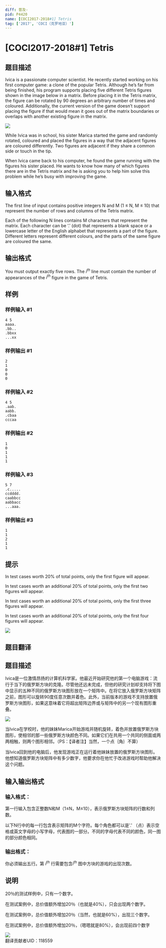 ```yaml
---
diff: 普及-
pid: P4420
name: [COCI2017-2018#1] Tetris
tag: ['2017', 'COCI（克罗地亚）']
---
```

# [COCI2017-2018#1] Tetris
## 题目描述

Ivica is a passionate computer scientist. He recently started working on his first computer game: a clone of the popular Tetris. Although he’s far from being finished, his program supports placing five different Tetris figures shown in the image below in a matrix. Before placing it in the Tetris matrix, the figure can be rotated by 90 degrees an arbitrary number of times and coloured. Additionally, the current version of the game doesn’t support placing the figure if that would mean it goes out of the matrix boundaries or overlaps with another existing figure in the matrix.

![](https://cdn.luogu.com.cn/upload/pic/17376.png)

While Ivica was in school, his sister Marica started the game and randomly rotated, coloured and placed the figures in a way that the adjacent figures are coloured differently. Two figures are adjacent if they share a common side or touch in the tip.

When Ivica came back to his computer, he found the game running with the figures his sister placed. He wants to know how many of which figures there are in the Tetris matrix and he is asking you to help him solve this problem while he’s busy with improving the game.

## 输入格式

The first line of input contains positive integers N and M (1 ≤ N, M ≤ 10) that represent the number of rows and columns of the Tetris matrix.

Each of the following N lines contains M characters that represent the matrix. Each character can be ‘.’ (dot) that represents a blank space or a lowercase letter of the English alphabet that represents a part of the figure. Different letters represent different colours, and the parts
of the same figure are coloured the same.

## 输出格式

You must output exactly five rows. The $i^{th}$ line must contain the number of appearances of
the $i^{th}$ figure in the game of Tetris.

## 样例

### 样例输入 #1
```
4 5
aaaa.
.bb..
.bbxx
...xx

```
### 样例输出 #1
```
2
1
0
0
0

```
### 样例输入 #2
```
4 5
.aab.
aabb.
.cbaa
cccaa

```
### 样例输出 #2
```
1
0
1
1
1

```
### 样例输入 #3
```
5 7
.c.....
ccdddd.
caabbcc
aabbacc
...aaa.

```
### 样例输出 #3
```
1
1
2
1
1
```
## 提示

In test cases worth 20% of total points, only the first figure will appear.

In test cases worth an additional 20% of total points, only the first two figures will appear.

In test cases worth an additional 20% of total points, only the first three figures will appear.

In test cases worth an additional 20% of total points, only the first four figures will appear.

![](https://cdn.luogu.com.cn/upload/pic/17377.png)
## 题目翻译

## 题目描述

Ivica是一位激情昂扬的计算机科学家。他最近开始研究他的第一个电脑游戏：流行于当下的俄罗斯方块的克隆。尽管他还远未完成，但他的研究计划却支持将下图中显示的五种不同的俄罗斯方块图形放在一个矩阵中。在将它放入俄罗斯方块矩阵之前，图形可以旋转90度任意次数并着色。此外，当前版本的游戏不支持放置俄罗斯方块图形，如果这意味着它将超出矩阵边界或与矩阵中的另一个现有图形重叠。

![](https://cdn.luogu.org/upload/pic/17376.png)

当Ivica在学校时，他的妹妹Marica开始游戏并随机旋转，着色并放置俄罗斯方块图形，使相邻的那一些俄罗斯方块颜色不同。如果它们在共用一个共同的侧面或两两相触，则两个图形相邻。（PS：【译者注】当然，一个点｛角｝不算）

当Ivica回到他的电脑后，他发现游戏正在运行着他妹妹放置的俄罗斯方块图形。他想知道俄罗斯方块矩阵中有多少数字，他要求你在他忙于改进游戏时帮助他解决这个问题。

## 输入输出格式

### 输入格式：

第一行输入包含正整数N和M（1≤N，M≤10），表示俄罗斯方块矩阵的行数和列数。

以下N行中的每一行包含表示矩阵的M个字符。每个角色都可以是'.' （点）表示空格或英文字母的小写字母，代表图的一部分。不同的字母代表不同的颜色，同一图的部分颜色相同。

### 输出格式：
你必须输出五行。第 $i^{th}$ 
 行需要包含$i^{th}$ 
 图中方块的游戏的出现次数。
 

## 说明

20％的测试样例中，只有一个数字。

在测试案例中，总价值额外增加20％（也就是40%），只会出现两个数字。

在测试案例中，总价值额外增加20％（当然，也就是60%），出现三个数字。

在测试案例中，总价值额外增加20％，（嗯嗯就是80%），会出现前四个数字

![](https://cdn.luogu.org/upload/pic/17377.png)  
翻译贡献者UID：118559
